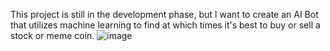 This project is still in the development phase, but I want to create an AI Bot that utilizes machine learning to find at which times it's best to buy or sell a stock or meme coin. 
![image](https://github.com/user-attachments/assets/9b8c72aa-042d-4852-b9d3-10c79e1e89ab)
